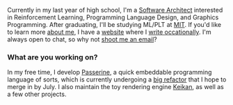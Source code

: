 Currently in my last year of high school, I'm a [Software Architect](https://apenwarr.ca/log/20201227) interested in Reinforcement Learning, Programming Language Design, and Graphics Programming. After graduating, I'll be studying ML/PLT at [MIT](https://www.csail.mit.edu/). If you'd like to learn more [about me](https://slightknack.dev/about), I have a [website](https://slightknack.dev) where I [write occationally](https://www.slightknack.dev/blog). I'm always open to chat, so why not [shoot me an email](mailto:hello@slightknack.dev)?

### What are you working on?
In my free time, I develop [Passerine](https://github.com/vrtbl/passerine), a quick embeddable programming language of sorts, which is currently undergoing a [big refactor](https://github.com/vrtbl/passerine/pull/52) that I hope to merge in by July. I also maintain the toy rendering engine [Keikan](https://github.com/slightknack/keikan), as well as a few other projects.

